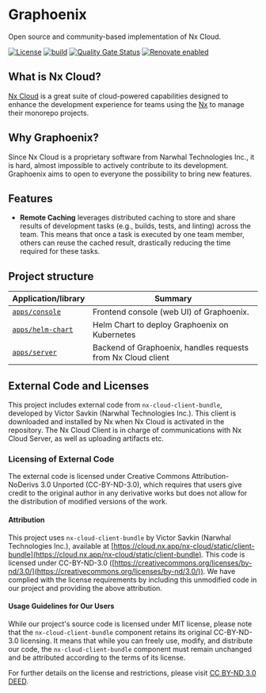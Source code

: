 # Graphoenix

Open source and community-based implementation of Nx Cloud.

[![License](https://img.shields.io/github/license/clementguillot/graphoenix)]()
[![build](https://github.com/clementguillot/graphoenix/actions/workflows/ci.yaml/badge.svg)](https://github.com/clementguillot/graphoenix/actions/workflows/ci.yaml)
[![Quality Gate Status](https://sonarcloud.io/api/project_badges/measure?project=clementguillot_graphoenix&metric=alert_status)](https://sonarcloud.io/summary/new_code?id=clementguillot_graphoenix)
[![Renovate enabled](https://img.shields.io/badge/renovate-enabled-brightgreen.svg)](https://renovatebot.com/)

## What is Nx Cloud?

[Nx Cloud](https://nx.app) is a great suite of cloud-powered capabilities designed to enhance the development experience for teams using the [Nx](https://github.com/nrwl/nx) to manage their monorepo projects.

## Why Graphoenix?

Since Nx Cloud is a proprietary software from Narwhal Technologies Inc., it is hard, almost impossible to actively contribute to its development. Graphoenix aims to open to everyone the possibility to bring new features.

## Features

- **Remote Caching** leverages distributed caching to store and share results of development tasks (e.g., builds, tests, and linting) across the team. This means that once a task is executed by one team member, others can reuse the cached result, drastically reducing the time required for these tasks.

## Project structure

| Application/library                  | Summary                                                      |
| ------------------------------------ | ------------------------------------------------------------ |
| [`apps/console`](apps/console)       | Frontend console (web UI) of Graphoenix.                     |
| [`apps/helm-chart`](apps/helm-chart) | Helm Chart to deploy Graphoenix on Kubernetes                |
| [`apps/server`](apps/server)         | Backend of Graphoenix, handles requests from Nx Cloud client |

## External Code and Licenses

This project includes external code from `nx-cloud-client-bundle`, developed by Victor Savkin (Narwhal Technologies Inc.). This client is downloaded and installed by Nx when Nx Cloud is activated in the repository. The Nx Cloud Client is in charge of communications with Nx Cloud Server, as well as uploading artifacts etc.

### Licensing of External Code

The external code is licensed under Creative Commons Attribution-NoDerivs 3.0 Unported (CC-BY-ND-3.0), which requires that users give credit to the original author in any derivative works but does not allow for the distribution of modified versions of the work.

#### Attribution

This project uses `nx-cloud-client-bundle` by Victor Savkin (Narwhal Technologies Inc.), available at [https://cloud.nx.app/nx-cloud/static/client-bundle](https://cloud.nx.app/nx-cloud/static/client-bundle). This code is licensed under CC-BY-ND-3.0 ([https://creativecommons.org/licenses/by-nd/3.0/](https://creativecommons.org/licenses/by-nd/3.0/)). We have complied with the license requirements by including this unmodified code in our project and providing the above attribution.

#### Usage Guidelines for Our Users

While our project's source code is licensed under MIT license, please note that the `nx-cloud-client-bundle` component retains its original CC-BY-ND-3.0 licensing. It means that while you can freely use, modify, and distribute our code, the `nx-cloud-client-bundle` component must remain unchanged and be attributed according to the terms of its license.

For further details on the license and restrictions, please visit [CC BY-ND 3.0 DEED](https://creativecommons.org/licenses/by-nd/3.0/).
